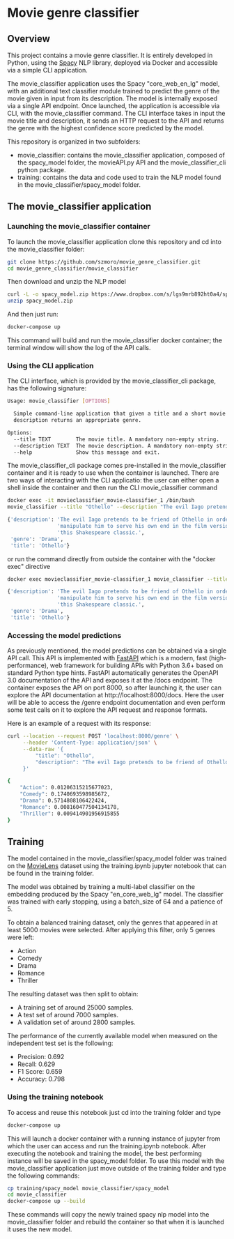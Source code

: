 # Movie genre classifier

## Overview

This project contains a movie genre classifier. It is entirely developed in Python, using the [Spacy](https://spacy.io/) NLP library, deployed via Docker and accessible via a simple CLI application.

The movie_classifier application uses the Spacy "core_web_en_lg" model, with an additional text classifier module trained to predict the genre of the movie given in input from its description. The model is internally exposed via a single API endpoint. Once launched, the application is accessible via CLI, with the movie_classifier command. The CLI interface takes in input the movie title and description, it sends an HTTP request to the API and returns the genre with the highest confidence score predicted by the model. 

This repository is organized in two subfolders:
 - movie_classifier: contains the movie_classifier application, composed of the spacy_model folder, the movieAPI.py API and the movie_classifier_cli python package.
 - training: contains the data and code used to train the NLP model found in the movie_classifier/spacy_model folder.

## The movie_classifier application

### Launching the movie_classifier container

To launch the movie_classifier application clone this repository and cd into the movie_classifier folder:

```bash
git clone https://github.com/szmoro/movie_genre_classifier.git
cd movie_genre_classifier/movie_classifier
```
Then download and unzip the NLP model

```bash
curl -L -o spacy_model.zip https://www.dropbox.com/s/lgs9mrb892ht0a4/spacy_model.zip?dl=1
unzip spacy_model.zip
```

And then just run:

```bash
docker-compose up
```

This command will build and run the movie_classifier docker container; the terminal window will show the log of the API calls.

### Using the CLI application

The CLI interface, which is provided by the movie_classifier_cli package, has the following signature:

```bash
Usage: movie_classifier [OPTIONS]

  Simple command-line application that given a title and a short movie
  description returns an appropriate genre.

Options:
  --title TEXT        The movie title. A mandatory non-empty string.
  --description TEXT  The movie description. A mandatory non-empty string.
  --help              Show this message and exit.
```
 
The movie_classifier_cli package comes pre-installed in the movie_classifier container and it is ready to use when the container is launched. There are two ways of interacting with the CLI applicatio: the user can either open a shell inside the container and then run the CLI movie_classifier command

```bash
docker exec -it movieclassifier_movie-classifier_1 /bin/bash
movie_classifier --title "Othello" --description "The evil Iago pretends to be friend of Othello in order to manipulate him to serve his own end in the film version of this Shakespeare classic."

{'description': 'The evil Iago pretends to be friend of Othello in order to '
                'manipulate him to serve his own end in the film version of '
                'this Shakespeare classic.',
 'genre': 'Drama',
 'title': 'Othello'}
```

or run the command directly from outside the container with the "docker exec" directive

```bash
docker exec movieclassifier_movie-classifier_1 movie_classifier --title "Othello" --description "The evil Iago pretends to be friend of Othello in order to manipulate him to serve his own end in the film version of this Shakespeare classic."

{'description': 'The evil Iago pretends to be friend of Othello in order to '
                'manipulate him to serve his own end in the film version of '
                'this Shakespeare classic.',
 'genre': 'Drama',
 'title': 'Othello'}
```
### Accessing the model predictions

As previously mentioned, the model predictions can be obtained via a single API call. This API is implemented with [FastAPI](https://github.com/tiangolo/fastapi) which is a modern, fast (high-performance), web framework for building APIs with Python 3.6+ based on standard Python type hints.
FastAPI automatically generates the OpenAPI 3.0 documentation of the API and exposes it at the /docs endpoint. The container exposes the API on port 8000, so after launching it, the user can explore the API documentation at http://localhost:8000/docs. Here the user will be able to access the /genre endpoint documentation and even perform some test calls on it to explore the API request and response formats.

Here is an example of a request with its response:

```bash
curl --location --request POST 'localhost:8000/genre' \
     --header 'Content-Type: application/json' \
     --data-raw '{
         "title": "Othello",
         "description": "The evil Iago pretends to be friend of Othello in order to manipulate him to serve his own end in the film version of this Shakespeare classic."
     }'

{
    "Action": 0.01206315215677023,
    "Comedy": 0.1740693598985672,
    "Drama": 0.5714808106422424,
    "Romance": 0.008160477504134178,
    "Thriller": 0.009414901956915855
}
```

## Training

The model contained in the movie_classifier/spacy_model folder was trained on the [MovieLens](https://www.kaggle.com/rounakbanik/the-movies-dataset/version/7#movies_metadata.csv) dataset using the training.ipynb jupyter notebook that can be found in the training folder.

The model was obtained by training a multi-label classifier on the embedding produced by the Spacy "en_core_web_lg" model. The classifier was trained with early stopping, using a batch_size of 64 and a patience of 5.

To obtain a balanced training dataset, only the genres that appeared in at least 5000 movies were selected. After applying this filter, only 5 genres were left: 
- Action
- Comedy
- Drama
- Romance
- Thriller

The resulting dataset was then split to obtain:
- A training set of around 25000 samples.
- A test set of around 7000 samples.
- A validation set of around 2800 samples. 

The performance of the currently available model when measured on the independent test set is the following:
- Precision: 0.692
- Recall: 0.629
- F1 Score: 0.659
- Accuracy: 0.798
  
### Using the training notebook
To access and reuse this notebook just cd into the training folder and type

```bash
docker-compose up
```

This will launch a docker container with a running instance of jupyter from which the user can access and run the training.ipynb notebook. After executing the notebook and training the model, the best performing instance will be saved in the spacy_model folder. To use this model with the movie_classifier application just move outside of the training folder and type the following commands:

```bash
cp training/spacy_model movie_classifier/spacy_model
cd movie_classifier
docker-compose up --build
```

These commands will copy the newly trained spacy nlp model into the movie_classifier folder and rebuild the container so that when it is launched it uses the new model. 